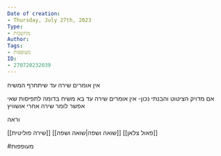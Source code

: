 ```yaml
---
Date of creation:
- Thursday, July 27th, 2023
Type:
- מחשבות
Author:
Tags:
- מעופפות
ID:
- 270720232039
---
```




אין אומרים שירה עד שיתחרף המשיח

אם מדויק הציטוט והבנתי נכון- אין אומרים שירה עד בא משיח
בדומה לתפיסות שאי אפשר לומר שירה אחרי אושוויץ

וראה

[[שירה פוליטית]]
[[שואה ושפה|שואה ושפה]]
[[פאול צלאן]]

#מעופפות 